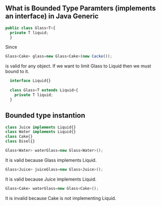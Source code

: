 ## What is Bounded Type Paramters (implements an interface) in Java Generic ##

```js
public class Glass<T>{
  private T liquid;
  }

```

Since
```js
Glass<Cake> glass=new Glass<Cake>(new Cacke()); 
```
is valid for any object. If we want to limit Glass to Liquid then we must bound to it.

```js
  interface Liquid{}
  
  class Glass<T extends Liquid>{
    private T liquid;
  }
  ```
  
  ## Bounded type instantion ##
  ```js
  class Juice implements Liquid{}
  class Water implements Liquid{}
  class Cake{}
  class Disel{}
 ```
  
 ```js
 Glass<Water> waterGlass=new Glass<Water>();
 ```
 It is valid because Glass implements Liquid.
 
  ```js
 Glass<Juice> juiceGlass=new Glass<Juice>();
 ```
 It is valid because Juice implements Liquid.
 
  ```js
 Glass<Cake> waterGlass=new Glass<Cake>();
 ```
 It is invalid because Cake is not implementing Liquid.
 
 
 
 
 
